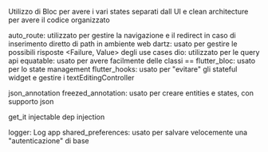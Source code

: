 Utilizzo di Bloc per avere i vari states separati dall UI e clean architecture per avere il codice organizzato

auto_route: utilizzato per gestire la navigazione e il redirect in caso di inserimento diretto di path in ambiente web
dartz: usato per gestire le possibili risposte <Failure, Value> degli use cases
dio: utilizzato per le query api
equatable: usato per avere facilmente delle classi ==
flutter_bloc: usato per lo state management
flutter_hooks: usato per "evitare" gli stateful widget e gestire i textEditingController

json_annotation
freezed_annotation: usato per creare entities e states, con supporto json

get_it
injectable dep injection
  
logger: Log app
shared_preferences: usato per salvare velocemente una "autenticazione" di base